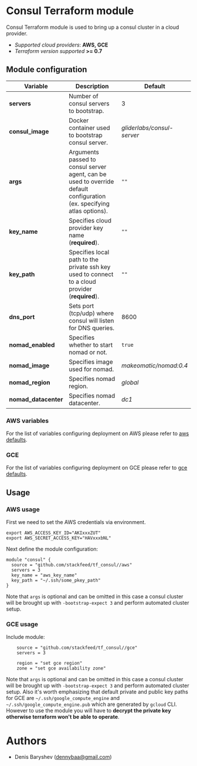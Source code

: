 # Consul Terraform module

Consul Terraform module is used to bring up a consul cluster in a cloud provider.

 - *Supported cloud providers*: **AWS, GCE**
 - *Terraform version supported* **>= 0.7**

## Module configuration

|Variable|Description|Default|
|---|---|---|
|**servers**|Number of consul servers to bootstrap.|3|
|**consul_image**|Docker container used to bootstrap consul server.|*gliderlabs/consul-server*|
|**args**|Arguments passed to consul server agent, can be used to override default configuration (ex. specifying atlas options).|`""`|
|**key_name**|Specifies cloud provider key name (**required**).|`""`|
|**key_path**|Specifies local path to the private ssh key used to connect to a cloud provider (**required**).|`""`|
|**dns_port**|Sets port (tcp/udp) where consul will listen for DNS queries.|8600|
|**nomad_enabled**|Specifies whether to start nomad or not.|`true`|
|**nomad_image**|Specifies image used for nomad.|*makeomatic/nomad:0.4*|
|**nomad_region**|Specifies nomad region.|*global*|
|**nomad_datacenter**|Specifies nomad datacenter.|*dc1*|

### AWS variables

For the list of variables configuring deployment on AWS please refer to  [aws defaults](https://github.com/stackfeed/tf_default_compute#aws).

### GCE

For the list of variables configuring deployment on GCE please refer to  [gce defaults](https://github.com/stackfeed/tf_default_compute#gce).

## Usage

### AWS usage

First we need to set the AWS credentials via environment.
```
export AWS_ACCESS_KEY_ID="AKIxxxZUT"
export AWS_SECRET_ACCESS_KEY="HAVxxxbNL"
```

Next define the module configuration:

```
module "consul" {
  source = "github.com/stackfeed/tf_consul//aws"
  servers = 3
  key_name = "aws_key_name"
  key_path = "~/.ssh/some_pkey_path"
}
```

Note that `args` is optional and can be omitted in this case a consul cluster will be brought up with `-bootstrap-expect 3` and perform automated cluster setup.

### GCE usage

Include module:

```
    source = "github.com/stackfeed/tf_consul//gce"
    servers = 3

    region = "set gce region"
    zone = "set gce availability zone"
```

Note that `args` is optional and can be omitted in this case a consul cluster will be brought up with `-bootstrap-expect 3` and perform automated cluster setup.
Also it's worth emphasizing that default private and public key paths for GCE are `~/.ssh/google_compute_engine` and `~/.ssh/google_compute_engine.pub` which are generated by `gcloud` CLI. However to use the module you will have to **decrypt the private key otherwise terraform won't be able to operate**.

# Authors

- Denis Baryshev (<dennybaa@gmail.com>)
